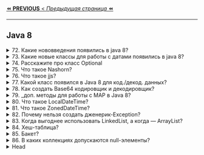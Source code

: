 [⏪ **PREVIOUS** < _Предыдущая страница_ ⏪](/_ITM_old_version_FOR_DELETE/ITM02_Core2/4_Core2_Stream_API.md)

---
## Java 8



<details>
        <summary>72. Какие нововведения появились в java 8?</summary>

## Какие нововведения появились в `java 8`?

**🚀 Фундаментальные изменения:**   
* 1️⃣ **Лямбда-выражения** → упрощают работу с анонимными функциями
* 2️⃣ **Ссылки на методы** (`::`) → удобная передача существующих методов
* 3️⃣ **Функциональные интерфейсы** → `Predicate`, `Consumer`, `Supplier`, `Function`
* 4️⃣ `default`-**методы в интерфейсах** → возможность добавлять реализацию

**🛠 Работа с данными и коллекциями:**
* 5️⃣ **Stream API** → удобная обработка коллекций в функциональном стиле
* 6️⃣ **Новый API для работы с датами** → `java.time` вместо `java.util.Date`

**🔧 Дополнительные улучшения:**
* 7️⃣ **Движок Nashorn** → выполнение JavaScript в Java
* 8️⃣ **База64-кодировщик/декодировщик** → Base64
* 9️⃣ **Новые методы** в `Map` → `putIfAbsent()`, `computeIfAbsent()`, `getOrDefault()`
* 🔟 **Metaspace вместо PermGen** → улучшенное управление памятью

Java 8 — **ключевой релиз**, заложивший основу для современного Java-разработки. 🚀

```text
***** из методички *****
1. Полноценная поддержка лямбда-вражений
2. Ссылки на методы ::
3. Функциональные интерфейсы 
4. default методы в интефейсах 
5. Потоки для работы с коллекциями
6. Новое api для работы с датами 
7. Nashorn движок JavaScript, разрабатываемый полностью на Java компанией Oracle.
8. Кодировщик/декодировщик.
9. Новые методы для Map - PutIfAbsent(), СomputeIfAbsent()\СomputeIfPresent(), Remove(), GetOrDefault(), Merge()
10. Metaspace пришла на замену PermGen
```
---
</details>



<details>
        <summary>73. Какие новые классы для работы с датами появились в java 8?</summary>

## Какие новые классы для работы с датами появились в `java 8`?

🕒 Новые классы для работы с датами (Java 8)

**📅 Дата и время без часового пояса:**
* `LocalDate` → только **дата** (год, месяц, день)
* `LocalTime` → только **время** (часы, минуты, секунды)
* `LocalDateTime` → **дата** + **время**

**🌍 Дата и время с часовым поясом:**
* `ZonedDateTime` → учитывает **часовой пояс**

**⏳ Интервалы времени:**
* `Period` → разница между **датами** (_год, месяц, день_)
* `Duration` → разница между **моментами времени** (_часы, минуты, секунды_)

🔹 Новый API (java.time) заменил устаревший java.util.Date и Calendar, сделав работу с датами удобной и безопасной. 🚀

```text
***** из методички *****
LocalDate , LocalTime, LocalDateTime, ZonedDateTime, Period, Duration
```
---
</details>



<details>
        <summary>74. Расскажите про класс Optional</summary>

## Расскажите про класс `Optional`

`Optional<T>` — **контейнер** для значений, который помогает избежать NullPointerException.   
Хранит **либо значение**, **либо пустое состояние** (_`null`-значение безопасно обрабатывается_).

**🛠 Основные методы:**   
* `of(T value)` → создаёт `Optional` с непустым значением
* `ofNullable(T value)` → создаёт `Optional`, допускающий `null`
* `empty()` → создаёт пустой `Optional`
* `isPresent()` → проверяет, есть ли значение
* `ifPresent(Consumer<T>)` → выполняет действие, если значение есть
* `orElse(T other)` → возвращает значение или замену, если `Optional` пуст
* `orElseGet(Supplier<T>)` → возвращает значение или выполняет логику замены
* `orElseThrow()` → выбрасывает исключение, если `Optional` пуст
* `map(Function<T, R>)` → преобразует значение, если оно есть
* `flatMap(Function<T, Optional<R>>)` → аналог map, но возвращает `Optional`

🔹 Использование `Optional` делает код более **безопасным и читаемым**. 🚀

```text
***** из методички *****
Optional - новый класс в пакете java.util, является контейнером (оберткой) для значений которая также может безопасно содержать null. Благодаря опциональным типам можно забыть про проверки на null и NullPointerException.
```
---
</details>



<details>
        <summary>75. Что такое Nashorn?</summary>

## Что такое `Nashorn`?

🔹 Nashorn (Java 8)
**Nashorn** — это **высокопроизводительный `JavaScript`-движок** в Java 8, заменивший `Rhino`.   
Обеспечивает **ускоренную** работу JS-кода, компилируя его **напрямую в байт-код JVM**.

🛠 Основные особенности:
* ✔ **Быстрее Rhino** (_в 2-10 раз за счёт динамического вызова, добавленного в Java 7_)
* ✔ Позволяет **интегрировать JavaScript** в **Java**
* ✔ Поддерживает выполнение `JS`-кода через `jjs` (_`JS`-интерпретатор_)
* ✔ Позволяет использовать `JS` в `Java`-приложениях **без внешних зависимостей**

🔹 **Важно**: **Удалён в Java 15** и заменён на **GraalVM**. 🚀

```text
***** из методички *****
В Java 8, Nashorn, представлен значительно улучшенный движок javascript для замены существующего Rhino. Nashorn обеспечивает в 2-10 раз лучшую производительность, так как он напрямую компилирует код в памяти и передает байт-код в JVM. Nashorn использует функцию динамического вызова, представленную в Java 7, для повышения производительности.
* Nashorn — немецкое слово (Носорог)
```
---
</details>



<details>
        <summary>76. Что такое jjs?</summary>

## Что такое jjs?

`jjs` — это **интерпретатор JavaScript**, встроенный в **JDK 8**.
Позволяет выполнять JS-код **напрямую из командной строки** с использованием движка **Nashorn**.

**🛠 Основные возможности:**
* ✔ Запуск **JavaScript-кода** в терминале
* ✔ Взаимодействие **JS** с **Java-классами**
* ✔ Выполнение **JS**-файлов (`jjs` `script.js`)

🔹 **Важно**: **Удалён** в **Java 15** вместе с **Nashorn**. 🚀

```text
***** из методички *****
Инструмент командной строки для выполнения JavaScript-кодов на консоли.
```
---
</details>



<details>
        <summary>77. Какой класс появился в Java 8 для код./декод. данных?</summary>

## Какой класс появился в `Java 8` для кодирования/декодирования данных?

В **Java 8** появился класс `Base64` (пакет `java.util`), 
который содержит **вложенные классы** для **кодирования** и **декодирования** данных:

* 🔹 **Base64.Encoder** — **кодирует** данные в Base64
* 🔹 **Base64.Decoder** — **декодирует** данные из Base64

**🛠 Основные методы:**
* ✔ `encode()` / `encodeToString()` — кодирование
* ✔ `decode()` — декодирование

**Варианты кодировки:**
* 🔹 **Basic** (`Base64.getEncoder()`) — стандартная
* 🔹 **URL** (`Base64.getUrlEncoder()`) — без + и /
* 🔹 **MIME** (`Base64.getMimeEncoder()`) — с переносами строк

```text
***** из методички *****
public static class Base64.Encoder /public static class Base64.Decoder
```
---
</details>



<details>
        <summary>78. Как создать Base64 кодировщик и декодировщик?</summary>

## Как создать Base64 кодировщик и декодировщик?

Класс `Base64` из `java.util` предоставляет методы для **кодирования** и **декодирования** данных в формате `Base64`.

1. **Кодирование** (_Encoding_)
```java
   String encoded = Base64.getEncoder().encodeToString("Hello, Java!".getBytes());
```
   📌 Метод `getEncoder()` возвращает `Base64.Encoder`, который **кодирует** данные в Base64-строку.

2. **Декодирование** (_Decoding_)
```java
   byte[] decodedBytes = Base64.getDecoder().decode(encoded);
   String decoded = new String(decodedBytes);
```
   📌 Метод `getDecoder()` возвращает `Base64.Decoder`, который **декодирует** Base64-строку обратно в байты.

**Дополнительные варианты:**   
* ✔ **URL-совместимая кодировка**: `Base64.getUrlEncoder()` / `Base64.getUrlDecoder()`
* ✔ **Потоковое кодирование**: `Base64.getMimeEncoder()` / `Base64.getMimeDecoder()`

💡 **Важно**: Base64 используется для **безопасного хранения данных** 
(_например, паролей, токенов, бинарных данных в строковом формате_).

```text
***** из методички *****
Используя метод getDecoder() класса Base64 
он возвращает декодировщик Base64.Decoder, 
который декодирует данные 
с помощью схемы кодирования base64.
```
---
</details>



<details>
        <summary>79. _доп. методы для работы с MAP в Java 8?</summary>

## Какие дополнительные методы для работы с ассоциативными массивами (`maps`) появились в `Java 8`?

В **Java 8** появилось несколько новых методов для удобной работы с `Map`.

1. **Добавление и обновление значений**
   * `putIfAbsent(K key, V value)` → **добавляет** только **если ключ отсутствует**.
   * `compute(K key, BiFunction<K, V, V> remappingFunction)` → **создаёт** или **обновляет** значение.
   * `computeIfPresent(K key, BiFunction<K, V, V> remappingFunction)` → **обновляет** только **если ключ существует**.
   * `computeIfAbsent(K key, Function<K, V> mappingFunction)` → **создаёт** только **если ключ отсутствует**.
   

2. Получение значений
   * `getOrDefault(K key, V defaultValue)` → возвращает **значение по ключу** или **значение по умолчанию**.
   

3. Итерация и обработка элементов
   * `forEach(BiConsumer<K, V> action)` → выполняет операцию **для каждого** элемента.
   

4. Объединение значений
   * `merge(K key, V value, BiFunction<V, V, V> remappingFunction)` → **объединяет** передаваемое и текущее значение.
   * `remove(K key, V value)` → **удаляет** только **если ключ и значение совпадают**.
   

   💡 **Важно**: Эти методы позволяют **уменьшить количество проверок** `containsKey()` 
   и сделать код более **читаемым и эффективным**.

```text
***** из методички *****
putIfAbsent() добавляет пару «ключ-значение», 
    только если ключ отсутствовал:
    map.putIfAbsent("a", "Aa");
    
forEach() принимает функцию, которая производит 
    операцию над каждым элементом:
    map.forEach((k, v) -> System.out.println(v));
    
compute() создаёт или обновляет текущее значение 
    на полученное в результате вычисления 
    (возможно использовать ключ и текущее значение):
    map.compute("a", (k, v) -> 
        String.valueOf(k).concat(v)); //["a", "aAa"]
        
computeIfPresent() если ключ существует, 
    обновляет текущее значение на полученное 
    в результате вычисления (возможно использовать 
    ключ и текущее значение):
    map.computeIfPresent("a", (k, v) -> k.concat(v));
    
computeIfAbsent() если ключ отсутствует, 
    создаёт его со значением, которое вычисляется 
    (возможно использовать ключ):
    map.computeIfAbsent("a", k -> "A".concat(k)); //["a","Aa"]
    
getOrDefault() в случае отсутствия ключа, 
    возвращает переданное значение по-умолчанию:
    map.getOrDefault("a", "not found");
    
merge() принимает ключ, значение и функцию, 
    которая объединяет передаваемое и текущее значения. 
    Если под заданным ключем значение отсутствует, 
    то записывает туда передаваемое значение.

map.remove(key, value) - Если такое 
    ключ-значение есть в map, то удаляем
```
---
</details>



<details>
        <summary>80. Что такое LocalDateTime?</summary>

## Что такое `LocalDateTime`?

`LocalDateTime` — это **локальная дата и время** без привязки к часовому поясу, часть `java.time` API (**_Java 8+_**).

**Ключевые особенности:**   
* ✔ Объединяет LocalDate (дату) и LocalTime (время).   
* ✔ Использует календарную систему ISO-8601.   
* ✔ Хранит время с точностью до наносекунды.   
* ✔ Предоставляет удобные методы для работы с датой и временем.   

**Примеры работы с** `LocalDateTime`
✅ Создание объекта:
```java
LocalDateTime now = LocalDateTime.now(); // Текущая дата и время
LocalDateTime specific = LocalDateTime.of(2024, 3, 12, 14, 30, 0); // 12 марта 2024, 14:30:00
```

✅ Операции с датой и временем:
```java
LocalDateTime updated = now.plusDays(3).minusHours(2); // +3 дня, -2 часа
boolean isFuture = updated.isAfter(now); // Проверка, находится ли дата в будущем
```

✅ Конвертация:
```java
int secondsOfDay = now.toLocalTime().toSecondOfDay(); // Количество секунд с начала дня
```

💡 **Важно**: Если нужно учитывать часовой пояс, используйте `ZonedDateTime` или `OffsetDateTime`.

```text
***** из методички *****
LocalDateTime объединяет вместе LocaleDate и LocalTime, 
содержит дату и время в календарной системе ISO-8601 
без привязки к часовому поясу. 

Время хранится с точностью до наносекунды. 
Содержит множество удобных методов, 
таких как plusMinutes, plusHours, 
isAfter, toSecondOfDay и т.д.
```
---
</details>



<details>
        <summary>81. Что такое ZonedDateTime?</summary>

## Что такое `ZonedDateTime`?

`ZonedDateTime` — это **дата и время с учетом часового пояса**, часть `java.time` API (_Java 8+_).

**Ключевые особенности:**
* ✔ Аналог Calendar, но более удобный и читаемый.
* ✔ Хранит дату, время и ZoneId (часовой пояс).
* ✔ Автоматически учитывает летнее время (DST) и временные сдвиги.
* ✔ В ZoneId доступно 599 зон.

**Примеры работы с** `ZonedDateTime`

✅ **Создание объекта**:
```java
ZonedDateTime now = ZonedDateTime.now(); // Текущая дата и время с учетом системы
ZonedDateTime nyTime = ZonedDateTime.now(ZoneId.of("America/New_York")); // Время в Нью-Йорке
```

✅ **Операции с датой и временем**:
```java
ZonedDateTime future = now.plusDays(5).minusHours(3); // +5 дней, -3 часа
boolean isPast = future.isBefore(now); // Проверка, находится ли дата в прошлом
```

✅ **Конвертация**:
```java
LocalDateTime local = now.toLocalDateTime(); // Убираем информацию о зоне
OffsetDateTime offsetTime = now.toOffsetDateTime(); // Преобразование в OffsetDateTime
```

**💡 Когда использовать?**   
Если важно учитывать **часовые пояса** и **сезонные изменения времени**, `ZonedDateTime` — лучший выбор.

```text
***** из методички *****
java.time.ZonedDateTime — аналог java.util.Calendar, 
класс с самым полным объемом информации о временном контексте 
в календарной системе ISO-8601. 

Включает объект ZoneId - временную зону(в ZoneId 599 зон), 
поэтому все операции с временными сдвигами 
этот класс проводит с её учётом.
```
---
</details>



<details>
        <summary>82. Почему нельзя создать дженерик-Exception?</summary>

## Почему нельзя создать дженерик-Exception?

Java **не позволяет** создавать обобщенные (_дженерик_) исключения, 
потому что их тип стирается (**_type erasure_**) на этапе **компиляции**.

**🔹 Причины запрета:**

**1️⃣ Проверка типов в `catch`**   

* В блоке `try-catch` исключения проверяются по их типу во время выполнения.
* Дженерик-исключение не могло бы сохранить информацию о своем типе, поэтому невозможно корректно обработать его в catch.

**2️⃣ Ограничения `Throwable`**   
* Дженерики работают только на уровне компиляции, но исключения обрабатываются во время выполнения.
* Компилятор не позволяет наследовать Throwable<T> или создавать Exception<T>.

**🔹 Попытка создать дженерик-Exception (_не скомпилируется_)**   
```java
class GenericException<T> extends Exception { // Ошибка компиляции 🚫
    private T data;

    public GenericException(T data) {
        this.data = data;
    }
}
```

**🔹 Как обойти запрет?**   
Можно передавать тип в конструктор без использования дженериков:
```java
class CustomException extends Exception {
    private final Object data;

    public CustomException(Object data) {
        this.data = data;
    }
    
    public Object getData() {
        return data;
    }
}
```

Но обработка данных внутри `catch` остается на ответственности программиста.

💡 **Вывод**:   
Дженерик-исключения запрещены, чтобы **гарантировать корректную работу механизма обработки исключений** в Java.

```text
***** из методички *****
В каждом блоке try catch проверяется тип исключения, 
так как разные типы исключений 
могут обрабатываться по-разному. 

Для дженерик-исключения определить конкретный тип 
было бы невозможно, а потому компилятор даже 
не даст его создать. 

Это правило относится к классу Throwable 
и его наследникам.
```
---
</details>



<details>
        <summary>83. Когда выгоднее использовать LinkedList, а когда — ArrayList?</summary>

## Когда выгоднее использовать `LinkedList`, а когда — `ArrayList`?

**✅ Используйте `ArrayList`, если:**
* Нужен **быстрый доступ по индексу** → `O(1)`.
* Преобладают **итерации по списку** → последовательное чтение данных быстрее.
* Часто **добавляются элементы в конец списка** → `O(1)` (_кроме случаев расширения массива_).

**✅ Используйте `LinkedList`, если:**
* Часто **добавляются/удаляются элементы в середине списка** → `O(1)`, так как не нужно сдвигать элементы.
* Нужно **часто добавлять/удалять элементы в начале списка** → в `ArrayList` это `O(n)`, а в `LinkedList` — `O(1)`.


**❌ Когда `LinkedList` хуже?**
* **Доступ по индексу медленный** (`O(n)`) → приходится идти по узлам списка.
* **Больше потребление памяти** → хранит дополнительные ссылки (`prev` и `next`).

**Вывод:**
**Если не требуется частое удаление/вставка в середину списка — `ArrayList` лучше.**
**Если важна быстрая вставка/удаление в любом месте списка — `LinkedList` подойдет.**

```text
***** из методички *****
Если добавлять и удалять элементы 
с произвольными индексами в списке нужно чаще, 
чем итерироваться по нему, 
то лучше LinkedList. 

В остальных случаях — ArrayList.                                                                                                                                                                                             При добавлении элементов в ArrayList (или их удалении) вызывается нативный метод System.arraycopy. В нём используются ассемблерные инструкции для копирования блоков памяти. Так что даже для больших массивов эти операции выполняются за приемлемое время.
```
---
</details>



<details>
        <summary>84. Хеш-таблица?</summary>

## Хеш-таблица?

**Хеш-таблица** — это структура данных, где элементы хранятся в **бакетах** (`buckets`), 
которые определяются на основе **хеш-функции**.

**🔹 Как работает?**   
1. Хеш-функция вычисляет **хеш-код** ключа.
2. Хеш-код определяет **индекс** бакета.
3. Если бакет уже содержит элемент с таким же хеш-кодом, 
применяется **разрешение коллизий** (_цепочки, открытая адресация и т. д._).
4. Доступ к элементу осуществляется за `O(1)` в среднем случае.

**🔹 Плюсы:**   
* ✅ Быстрый **доступ** к данным → `O(1)`.
* ✅ Эффективно при **больших** объемах данных.

**🔹 Минусы:**   
* ❌ Возможны **коллизии**, если разные ключи дают одинаковый хеш-код.
* ❌ **Не гарантирует порядок** элементов (_например, `HashMap`_).

**💡 Применение:**   
* Реализация `HashMap`, `HashSet`, `ConcurrentHashMap` в Java.
* Кэширование данных.
* Индексирование в базах данных.

```text
***** из методички *****
Структура данных, в которой все элементы помещаются в бакеты (buckets), соответствующие результату вычисления хеш-функции
```
---
</details>



<details>
        <summary>85. Бакет?</summary>

## Бакет?

🔹 **Бакет** — это контейнер (_группа_) элементов в **хеш-таблице**, 
у которых схожие или одинаковые значения хеш-функции.

**🔹 Как это работает?**
1. **Хеш-функция** вычисляет **хеш-код** для ключа.
2. Этот **хеш-код** указывает на **бакет** (_ячейку в массиве_).
3. Если в бакете уже есть элементы с таким же хеш-кодом (_коллизия_), 
используется разрешение коллизий (_например, список, дерево или другая структура_).

**🔹 Варианты хранения элементов в бакете:**
* Связный список (_`HashMap` до **Java 8**_).
* **Сбалансированное дерево** (`TreeMap-like` _структура_) 
(`HashMap` _в **Java 8+** при больших количествах элементов_).

**🔹 Важно:**
* Чем **меньше коллизий**, тем **быстрее поиск** (`O(1)`).
* Если **много элементов попадает в один бакет**, сложность может **вырасти** до `O(n)`.

💡 **Пример**: В `HashMap` бакет — это **ячейка массива**, хранящая список 
или дерево элементов с одинаковым хеш-кодом.

```text
***** из методички *****
 (от англ. bucket — «ведро, ящик, корзина») 
 называют набор элементов хеш‑таблицы, 
 значения хеш‑функции которых 
 близки между собой или одинаковы.
```
---
</details>



<details>
        <summary>86. В каких коллекциях допускаются null-элементы?</summary>

## В каких коллекциях допускаются `null`-элементы?

**✅ Можно добавлять `null` в:**   
`ArrayList`, `LinkedList`, `HashSet`, `LinkedHashSet`, `HashMap`, `LinkedHashMap`, `PriorityQueue`   

**❌ Нельзя добавлять `null` в:**   
* `TreeMap`, `TreeSet` → Используют сравнение элементов (`Comparator` / `Comparable`), а `null` **нельзя** сравнивать.   
* `ArrayDeque` → Использует `null` для обозначения **пустой** коллекции.   

**💡 Вывод:**   
Почти все коллекции допускают `null`, кроме тех, 
которые **зависят от сравнения** (`TreeSet`, `TreeMap`) или используют `null` как **маркер** (`ArrayDeque`).

```text
***** из методички *****
почти во всех, но нельзя добавлять null-значения 
в упорядоченные структуры, которые при добавлении 
нового элемента используют сравнение                                                                                                                                                                                                                                                   null-значения запрещены в TreeMap и TreeSet                                                                                                                                                                                  Недопустимы в ArrayDeque, так как методы этого класса (например, poll() — удаление элемента из начала очереди) используют null как признак пустоты коллекции.
```
---
</details>



<details>
        <summary>Head</summary>

```text
***** из методички *****
```
---
</details>

